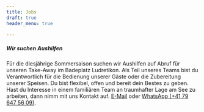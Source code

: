 ```yaml
---
title: Jobs
draft: true
header_menu: true

---
```


##### Wir suchen Aushilfen

Für die diesjährige Sommersaison suchen wir Aushilfen auf Abruf für unseren Take-Away im Badeplatz Ludretikon. Als Teil unseres Teams bist du Verantwortlich für die Bedienung unserer Gäste oder die Zubereitung unserer Speisen. Du bist flexibel, offen und bereit dein Bestes zu geben. Hast du Interesse in einem familiären Team an traumhafter Lage am See zu arbeiten, dann nimm mit uns Kontakt auf. [E-Mail](mailto:info@badeplatz.ch) oder  [WhatsApp (+41 79 647 56 09)](https://wa.me/41779082864).


